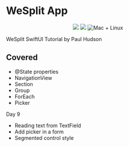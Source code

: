 # WeSplit App

<p align="center">
    <img src="https://img.shields.io/badge/Swift-5.2-orange.svg" />
    <img src="https://img.shields.io/badge/xcode-11.4-brightgreen.svg" />
    <img src="https://img.shields.io/badge/platforms-mac+linux-brightgreen.svg?style=flat" alt="Mac + Linux" />
</p>

WeSplit SwiftUI Tutorial by Paul Hudson

## Covered
* @State properties
* NavigationView
* Section
* Group
* ForEach
* Picker

Day 9
* Reading text from TextField
* Add picker in a form
* Segmented control style
